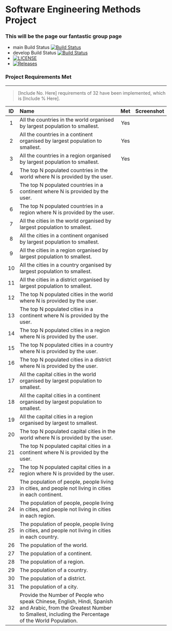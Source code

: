 # Software Engineering Methods Project
### This will be the page our fantastic group page
- main Build Status [![Build Status](https://travis-ci.org/sousajf1/sem.svg?branch=main)](https://travis-ci.org/sousajf1/sem)
- develop Build Status [![Build Status](https://travis-ci.org/sousajf1/sem.svg?branch=develop)](https://travis-ci.org/sousajf1/sem)
- [![LICENSE](https://img.shields.io/github/license/sousajf1/sem.svg?style=flat-square)](https://github.com/sousajf1/sem/blob/master/LICENSE)
- [![Releases](https://img.shields.io/github/release/sousajf1/sem/all.svg?style=flat-square)](https://github.com/sousajf1/sem/releases)

### Project Requirements Met

---

> [Include No. Here] requirements of 32 have been implemented, which is [Include % Here].

| ID | Name        | Met         | Screenshot      |
|:---:|:------------|:-------------:|:--------------|
| 1  | All the countries in the world organised by largest population to smallest. | Yes |
| 2  | All the countries in a continent organised by largest population to smallest. | Yes |
| 3  | All the countries in a region organised by largest population to smallest. | Yes |
| 4  | The top N populated countries in the world where N is provided by the user. |    |
| 5  | The top N populated countries in a continent where N is provided by the user. |   |
| 6  | The top N populated countries in a region where N is provided by the user. |   |
| 7  | All the cities in the world organised by largest population to smallest. |   |
| 8  | All the cities in a continent organised by largest population to smallest. |   |
| 9  | All the cities in a region organised by largest population to smallest. |   |
| 10  | All the cities in a country organised by largest population to smallest. |    |
| 11  | All the cities in a district organised by largest population to smallest. |    |
| 12  | The top N populated cities in the world where N is provided by the user. |    |
| 13  | The top N populated cities in a continent where N is provided by the user. |    |
| 14  | The top N populated cities in a region where N is provided by the user. |    |
| 15  | The top N populated cities in a country where N is provided by the user. |    |
| 16  | The top N populated cities in a district where N is provided by the user. |    |
| 17  | All the capital cities in the world organised by largest population to smallest. |    |
| 18  | All the capital cities in a continent organised by largest population to smallest. |    |
| 19  | All the capital cities in a region organised by largest to smallest. |    |
| 20  | The top N populated capital cities in the world where N is provided by the user. |    |
| 21  | The top N populated capital cities in a continent where N is provided by the user. |    |
| 22  | The top N populated capital cities in a region where N is provided by the user. |     |
| 23  | The population of people, people living in cities, and people not living in cities in each continent. |    |
| 24  | The population of people, people living in cities, and people not living in cities in each region. |   |
| 25  | The population of people, people living in cities, and people not living in cities in each country. |    |
| 26  | The population of the world. |   |
| 27  | The population of a continent. |   |
| 28  | The population of a region. |   |
| 29  | The population of a country. |   |
| 30  | The population of a district. |   |
| 31  | The population of a city. |   |
| 32  | Provide the Number of People who speak Chinese, English, Hindi, Spanish and Arabic, from the Greatest Number to Smallest, including the Percentage of the World Population. |   |

